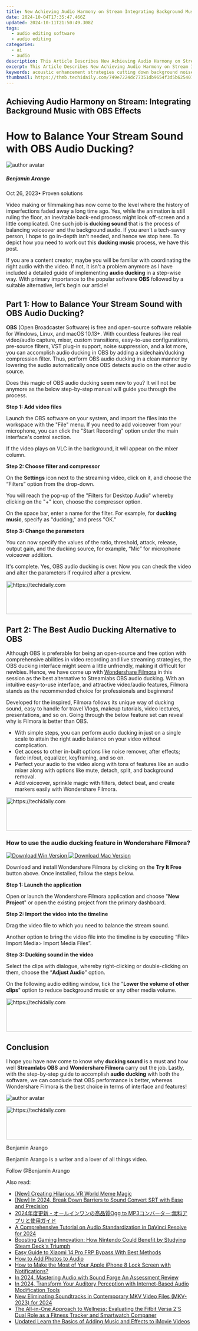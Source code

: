 ```yaml
---
title: New Achieving Audio Harmony on Stream Integrating Background Music with OBS Effects for 2024
date: 2024-10-04T17:35:47.466Z
updated: 2024-10-11T21:50:49.308Z
tags: 
  - audio editing software
  - audio editing
categories: 
  - ai
  - audio
description: This Article Describes New Achieving Audio Harmony on Stream Integrating Background Music with OBS Effects for 2024
excerpt: This Article Describes New Achieving Audio Harmony on Stream Integrating Background Music with OBS Effects for 2024
keywords: acoustic enhancement strategies cutting down background noise in audio recordings both offline online,hear the difference effective strategies for silencing background chatter online,streamlining production workflow extracting audio separately on a mac with imovie,achieving audio harmony on stream integrating background music with obs effects,techniques for regulating audio loudness in video based streaming with vlc,harmonizing visuals with auditory elements effective strategies for music integration in final cut pro,revolutionizing your music tracks with 7 key audio effects of the year
thumbnail: https://thmb.techidaily.com/749e7224dc77351db9654f3d5b625401a4538e3e09d897a36274e3de6aadbd39.jpg
---
```


## Achieving Audio Harmony on Stream: Integrating Background Music with OBS Effects

# How to Balance Your Stream Sound with OBS Audio Ducking?

![author avatar](https://images.wondershare.com/filmora/article-images/benjamin-arango-author.jpg)

##### Benjamin Arango

 Oct 26, 2023• Proven solutions

Video making or filmmaking has now come to the level where the history of imperfections faded away a long time ago. Yes, while the animation is still ruling the floor, an inevitable back-end process might look off-screen and a little complicated. One such job is **ducking sound** that is the process of balancing voiceover and the background audio. If you aren't a tech-savvy person, I hope to go in-depth isn't needed, and hence we stop here. To depict how you need to work out this **ducking music** process, we have this post.

If you are a content creator, maybe you will be familiar with coordinating the right audio with the video. If not, it isn't a problem anymore as I have included a detailed guide of implementing **audio ducking** in a step-wise way. With primary importance to the popular software **OBS** followed by a suitable alternative, let's begin our article!

## Part 1: How to Balance Your Stream Sound with OBS Audio Ducking?

**OBS** (Open Broadcaster Software) is free and open-source software reliable for Windows, Linux, and macOS 10.13+. With countless features like real video/audio capture, mixer, custom transitions, easy-to-use configurations, pre-source filters, VST plug-in support, noise suppression, and a lot more, you can accomplish audio ducking in OBS by adding a sidechain/ducking compression filter. Thus, perform OBS audio ducking in a clean manner by lowering the audio automatically once OBS detects audio on the other audio source.

Does this magic of OBS audio ducking seem new to you? It will not be anymore as the below step-by-step manual will guide you through the process.

**Step 1: Add video files**

Launch the OBS software on your system, and import the files into the workspace with the "File" menu. If you need to add voiceover from your microphone, you can click the "Start Recording" option under the main interface's control section.

If the video plays on VLC in the background, it will appear on the mixer column.

**Step 2: Choose filter and compressor**

On the **Settings** icon next to the streaming video, click on it, and choose the “Filters” option from the drop-down.

You will reach the pop-up of the "Filters for Desktop Audio" whereby clicking on the "+" icon, choose the compressor option.

On the space bar, enter a name for the filter. For example, for **ducking music**, specify as "ducking," and press "OK."

**Step 3: Change the parameters**

You can now specify the values of the ratio, threshold, attack, release, output gain, and the ducking source, for example, “Mic” for microphone voiceover addition.

It's complete. Yes, OBS audio ducking is over. Now you can check the video and alter the parameters if required after a preview.

<!-- affiliate ads begin -->
<a href="https://aligracehair.sjv.io/c/5597632/2115921/19272" target="_top" id="2115921">
  <img src="//a.impactradius-go.com/display-ad/19272-2115921" border="0" alt="https://techidaily.com" width="728" height="90"/>
</a>
<img height="0" width="0" src="https://aligracehair.sjv.io/i/5597632/2115921/19272" style="position:absolute;visibility:hidden;" border="0" />
<!-- affiliate ads end -->

## Part 2: The Best Audio Ducking Alternative to OBS

Although OBS is preferable for being an open-source and free option with comprehensive abilities in video recording and live streaming strategies, the OBS ducking interface might seem a little unfriendly, making it difficult for newbies. Hence, we have come up with [Wondershare Filmora](https://tools.techidaily.com/wondershare/filmora/download/) in this session as the best alternative to Streamlabs OBS audio ducking. With an intuitive easy-to-use interface, and attractive video/audio features, Filmora stands as the recommended choice for professionals and beginners!

Developed for the inspired, Filmora follows its unique way of ducking sound, easy to handle for travel Vlogs, makeup tutorials, video lectures, presentations, and so on. Going through the below feature set can reveal why is Filmora is better than OBS.

* With simple steps, you can perform audio ducking in just on a single scale to attain the right audio balance on your video without complication.
* Get access to other in-built options like noise remover, after effects; fade in/out, equalizer, keyframing, and so on.
* Perfect your audio to the video along with tons of features like an audio mixer along with options like mute, detach, split, and background removal.
* Add voiceover, sprinkle magic with filters, detect beat, and create markers easily with Wondershare Filmora.

<!-- affiliate ads begin -->
<a href="https://appsumo.8odi.net/c/5597632/2151888/7443" target="_top" id="2151888">
  <img src="//a.impactradius-go.com/display-ad/7443-2151888" border="0" alt="https://techidaily.com" width="600" height="90"/>
</a>
<img height="0" width="0" src="https://appsumo.8odi.net/i/5597632/2151888/7443" style="position:absolute;visibility:hidden;" border="0" />
<!-- affiliate ads end -->

### How to use the audio ducking feature in Wondershare Filmora?

[![Download Win Version](https://images.wondershare.com/filmora/guide/download-btn-win.jpg) ](https://tools.techidaily.com/wondershare/filmora/download/) [![Download Mac Version](https://images.wondershare.com/filmora/guide/download-btn-mac.jpg) ](https://tools.techidaily.com/wondershare/filmora/download/)

Download and install Wondershare Filmora by clicking on the **Try It Free** button above. Once installed, follow the steps below.

**Step 1: Launch the application**

Open or launch the Wondershare Filmora application and choose "**New Project**" or open the existing project from the primary dashboard.

**Step 2: Import the video into the timeline**

Drag the video file to which you need to balance the stream sound.

Another option to bring the video file into the timeline is by executing “File> Import Media> Import Media Files”.

**Step 3: Ducking sound in the video**

Select the clips with dialogue, whereby right-clicking or double-clicking on them, choose the “**Adjust Audio**” option.

On the following audio editing window, tick the "**Lower the volume of other clips**" option to reduce background music or any other media volume.

<!-- affiliate ads begin -->
<a href="https://bluettide.pxf.io/c/5597632/2141683/17092" target="_top" id="2141683">
  <img src="//a.impactradius-go.com/display-ad/17092-2141683" border="0" alt="https://techidaily.com" width="728" height="90"/>
</a>
<img height="0" width="0" src="https://bluettide.pxf.io/i/5597632/2141683/17092" style="position:absolute;visibility:hidden;" border="0" />
<!-- affiliate ads end -->

## Conclusion

I hope you have now come to know why **ducking sound** is a must and how well **Streamlabs OBS** and **Wondershare Filmora** carry out the job. Lastly, with the step-by-step guide to accomplish **audio ducking** with both the software, we can conclude that OBS performance is better, whereas Wondershare Filmora is the best choice in terms of interface and features!

![author avatar](https://images.wondershare.com/filmora/article-images/benjamin-arango-author.jpg)

<!-- affiliate ads begin -->
<a href="https://wigfever.sjv.io/c/5597632/2014849/22899" target="_top" id="2014849">
  <img src="//a.impactradius-go.com/display-ad/22899-2014849" border="0" alt="https://techidaily.com" width="728" height="90"/>
</a>
<img height="0" width="0" src="https://wigfever.sjv.io/i/5597632/2014849/22899" style="position:absolute;visibility:hidden;" border="0" />
<!-- affiliate ads end -->

Benjamin Arango

Benjamin Arango is a writer and a lover of all things video.

Follow @Benjamin Arango

<ins class="adsbygoogle"
      style="display:block"
      data-ad-client="ca-pub-7571918770474297"
      data-ad-slot="8358498916"
      data-ad-format="auto"
      data-full-width-responsive="true"></ins>

<span class="atpl-alsoreadstyle">Also read:</span>
<div><ul>
<li><a href="https://article-tips.techidaily.com/new-creating-hilarious-vr-world-meme-magic/"><u>[New] Creating Hilarious VR World Meme Magic</u></a></li>
<li><a href="https://vp-tips.techidaily.com/new-in-2024-break-down-barriers-to-sound-convert-srt-with-ease-and-precision/"><u>[New] In 2024, Break Down Barriers to Sound Convert SRT with Ease and Precision</u></a></li>
<li><a href="https://techtrends.techidaily.com/2024-ogg-to-mp3/"><u>2024年度更新 - オールインワンの高品質Ogg to MP3コンバーター:無料アプリと使用ガイド</u></a></li>
<li><a href="https://voice-adjusting.techidaily.com/a-comprehensive-tutorial-on-audio-standardization-in-davinci-resolve-for-2024/"><u>A Comprehensive Tutorial on Audio Standardization in DaVinci Resolve for 2024</u></a></li>
<li><a href="https://buynow-tips.techidaily.com/boosting-gaming-innovation-how-nintendo-could-benefit-by-studying-steam-decks-triumph/"><u>Boosting Gaming Innovation: How Nintendo Could Benefit by Studying Steam Deck's Triumph</u></a></li>
<li><a href="https://bypass-frp.techidaily.com/easy-guide-to-xiaomi-14-pro-frp-bypass-with-best-methods-by-drfone-android/"><u>Easy Guide to Xiaomi 14 Pro FRP Bypass With Best Methods</u></a></li>
<li><a href="https://voice-adjusting.techidaily.com/how-to-add-photos-to-audio/"><u>How to Add Photos to Audio</u></a></li>
<li><a href="https://ios-unlock.techidaily.com/how-to-make-the-most-of-your-apple-iphone-8-lock-screen-with-notifications-by-drfone-ios/"><u>How to Make the Most of Your Apple iPhone 8 Lock Screen with Notifications?</u></a></li>
<li><a href="https://voice-adjusting.techidaily.com/in-2024-mastering-audio-with-sound-forge-an-assessment-review/"><u>In 2024, Mastering Audio with Sound Forge An Assessment Review</u></a></li>
<li><a href="https://voice-adjusting.techidaily.com/in-2024-transform-your-auditory-perception-with-internet-based-audio-modification-tools/"><u>In 2024, Transform Your Auditory Perception with Internet-Based Audio Modification Tools</u></a></li>
<li><a href="https://voice-adjusting.techidaily.com/new-eliminating-soundtracks-in-contemporary-mkv-video-files-mkv-2023-for-2024/"><u>New Eliminating Soundtracks in Contemporary MKV Video Files (MKV-2023) for 2024</u></a></li>
<li><a href="https://buynow-info.techidaily.com/the-all-in-one-approach-to-wellness-evaluating-the-fitbit-versa-2s-dual-role-as-a-fitness-tracker-and-smartwatch-companer/"><u>The All-in-One Approach to Wellness: Evaluating the Fitbit Versa 2'S Dual Role as a Fitness Tracker and Smartwatch Companer</u></a></li>
<li><a href="https://voice-adjusting.techidaily.com/updated-learn-the-basics-of-adding-music-and-effects-to-imovie-videos/"><u>Updated Learn the Basics of Adding Music and Effects to iMovie Videos</u></a></li>
</ul></div>

